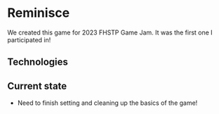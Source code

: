 # Reminisce
We created this game for 2023 FHSTP Game Jam. It was the first one I participated in!

## Technologies

## Current state
- Need to finish setting and cleaning up the basics of the game!